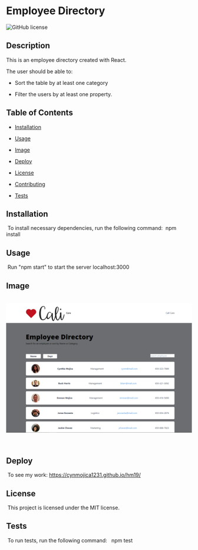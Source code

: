 # Employee Directory

![GitHub license](https://img.shields.io/badge/license-MIT-blue.svg)


## Description
This is an employee directory created with React.

The user should be able to:

  * Sort the table by at least one category

  * Filter the users by at least one property.

## Table of Contents
* [Installation](#installation) 
 
* [Usage](#usage) 

* [Image](#image)

* [Deploy](#deploy)
 
* [License](#license) 
 
* [Contributing](#contributing) 
 
* [Tests](#tests) 
 

## Installation
​
To install necessary dependencies, run the following command:
​
npm install
​
## Usage
​
Run "npm start" to start the server localhost:3000
​

## Image
​
![Image of user's view when you visit the site](./employee-directory.png)

​

## Deploy
​
To see my work: https://cynmojica1231.github.io/hm19/


## License
​
This project is licensed under the MIT license.


## Tests
​
To run tests, run the following command:
​
​
npm test

